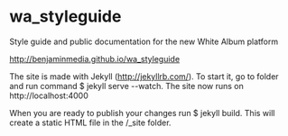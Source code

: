 wa_styleguide
=============

Style guide and public documentation for the new White Album platform

http://benjaminmedia.github.io/wa_styleguide

The site is made with Jekyll (http://jekyllrb.com/). To start it, go to folder and run command $ jekyll serve --watch. The site now runs on http://localhost:4000

When you are ready to publish your changes run $ jekyll build. This will create a static HTML file in the /_site folder. 



